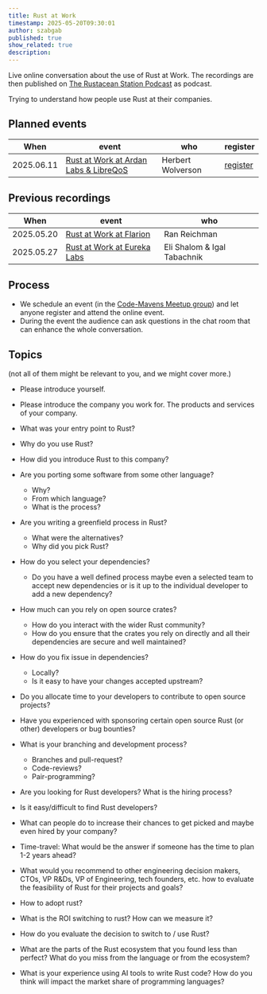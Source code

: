```yaml
---
title: Rust at Work
timestamp: 2025-05-20T09:30:01
author: szabgab
published: true
show_related: true
description:
---
```


Live online conversation about the use of Rust at Work. The recordings are then published on [The Rustacean Station Podcast](https://rustacean-station.org/) as podcast.

Trying to understand how people use Rust at their companies.

## Planned events

| When       | event                                                                                                                    |  who             | register                                                         |
| ---------- | ------------------------------------------------------------------------------------------------------------------------ | ---------------- | ---------------------------------------------------------------- |
| 2025.06.11 | [Rust at Work at Ardan Labs & LibreQoS](https://rust.code-maven.com/rust-at-work-ardan-labs-libreqos)                    | Herbert Wolverson | [register](https://www.meetup.com/code-mavens/events/308234298/) |

## Previous recordings

| When       | event                                                                                                                    |  who             |
| ---------- | ------------------------------------------------------------------------------------------------------------------------ | ---------------- |
| 2025.05.20 | [Rust at Work at Flarion](https://rust.code-maven.com/rust-at-work-flarion)                                              | Ran Reichman     |
| 2025.05.27 | [Rust at Work at Eureka Labs](https://rust.code-maven.com/rust-at-work-eureka-labs)                                      | Eli Shalom & Igal Tabachnik |

## Process

* We schedule an event (in the [Code-Mavens Meetup group](https://www.meetup.com/code-mavens/)) and let anyone register and attend the online event.
* During the event the audience can ask questions in the chat room that can enhance the whole conversation.


## Topics

(not all of them might be relevant to you, and we might cover more.)

* Please introduce yourself.
* Please introduce the company you work for. The products and services of your company.

* What was  your entry point to Rust?
* Why do you use Rust?
* How did you introduce Rust to this company?
* Are you porting some software from some other language?
    * Why?
    * From which language?
    * What is the process?
* Are you writing a greenfield process in Rust?
    * What were the alternatives?
    * Why did you pick Rust?

* How do you select your dependencies?
    * Do you have a well defined process maybe even a selected team to accept new dependencies or is it up to the individual developer to add a new dependency?
* How much can you rely on open source crates?
    * How do you interact with the wider Rust community?
    * How do you ensure that the crates you rely on directly and all their dependencies are secure and well maintained?
* How do you fix issue in dependencies?
    * Locally?
    * Is it easy to have your changes accepted upstream?
* Do you allocate time to your developers to contribute to open source projects?
* Have you experienced with sponsoring certain open source Rust (or other) developers or bug bounties?

* What is your branching and development process?
	* Branches and pull-request?
	* Code-reviews?
	* Pair-programming?

* Are you looking for Rust developers? What is the hiring process?
* Is it easy/difficult to find Rust developers?
* What can people do  to increase their chances to get picked and maybe even hired by your company?
* Time-travel: What would be the answer if someone has the time to plan 1-2 years ahead?

* What would you recommend to other engineering decision makers, CTOs, VP R&Ds, VP of Engineering, tech founders, etc. how to evaluate the feasibility of Rust for their projects and goals?
* How to adopt rust?
* What is the ROI switching to rust? How can we measure it?

* How do you evaluate the decision to switch to / use Rust?
* What are the parts of the Rust ecosystem that you found less than perfect? What do you miss from the language or from the ecosystem?
* What is your experience using AI tools to write Rust code? How do you think will impact the market share of programming languages?


